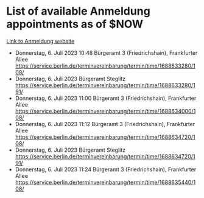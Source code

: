# List of available Anmeldung appointments as of $NOW
[Link to Anmeldung website](https://service.berlin.de/terminvereinbarung/termin/tag.php?termin=1&anliegen[]=120686&dienstleisterlist=122210,122217,327316,122219,327312,122227,327314,122231,327346,122243,327348,122254,122252,329742,122260,329745,122262,329748,122271,327278,122273,327274,122277,327276,330436,122280,327294,122282,327290,122284,327292,122291,327270,122285,327266,122286,327264,122296,327268,150230,329760,122297,327286,122294,327284,122312,329763,122314,329775,122304,327330,122311,327334,122309,327332,317869,122281,327352,122279,329772,122283,122276,327324,122274,327326,122267,329766,122246,327318,122251,327320,122257,327322,122208,327298,122226,327300&herkunft=http%3A%2F%2Fservice.berlin.de%2Fdienstleistung%2F120686%2F)
- Donnerstag, 6. Juli 2023 10:48 Bürgeramt 3 (Friedrichshain), Frankfurter Allee https://service.berlin.de/terminvereinbarung/termin/time/1688633280/108/
- Donnerstag, 6. Juli 2023  Bürgeramt Steglitz https://service.berlin.de/terminvereinbarung/termin/time/1688633280/191/
- Donnerstag, 6. Juli 2023 11:00 Bürgeramt 3 (Friedrichshain), Frankfurter Allee https://service.berlin.de/terminvereinbarung/termin/time/1688634000/108/
- Donnerstag, 6. Juli 2023 11:12 Bürgeramt 3 (Friedrichshain), Frankfurter Allee https://service.berlin.de/terminvereinbarung/termin/time/1688634720/108/
- Donnerstag, 6. Juli 2023  Bürgeramt Steglitz https://service.berlin.de/terminvereinbarung/termin/time/1688634720/191/
- Donnerstag, 6. Juli 2023 11:24 Bürgeramt 3 (Friedrichshain), Frankfurter Allee https://service.berlin.de/terminvereinbarung/termin/time/1688635440/108/
